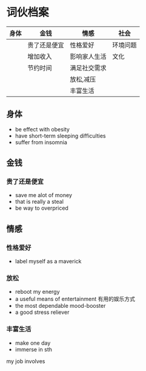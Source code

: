 # 词伙档案

| 身体 | 金钱         | 情感         | 社会     |
| ---- | ------------ | ------------ | -------- |
|      | 贵了还是便宜 | 性格爱好     | 环境问题 |
|      | 增加收入     | 影响家人生活 | 文化     | 
|      | 节约时间     | 满足社交需求 |          |
|      |              | 放松,减压    |          |
|      |              | 丰富生活     |          |

## 身体

- be effect with obesity
- have short-term sleeping difficulties
- suffer from insomnia

## 金钱

### 贵了还是便宜

- save me alot of money
- that is really a steal
- be way to overpriced

## 情感

### 性格爱好

- label myself as a maverick

### 放松
- reboot my energy
- a useful means of entertainment 有用的娱乐方式 
- the most dependable mood-booster
- a good stress reliever 


### 丰富生活
- make one day
- immerse in sth

my job involves